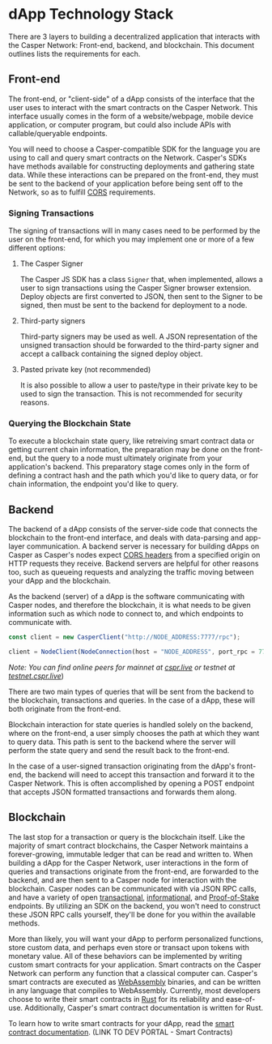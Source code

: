 # dApp Technology Stack

There are 3 layers to building a decentralized application that interacts with the Casper Network: Front-end, backend, and blockchain. This document outlines lists the requirements for each.

## Front-end

The front-end, or "client-side" of a dApp consists of the interface that the user uses to interact with the smart contracts on the Casper Network. This interface usually comes in the form of a website/webpage, mobile device application, or computer program, but could also include APIs with callable/queryable endpoints.

You will need to choose a Casper-compatible SDK for the language you are using to call and query smart contracts on the Network. Casper's SDKs have methods available for constructing deployments and gathering state data. While these interactions can be prepared on the front-end, they must be sent to the backend of your application before being sent off to the Network, so as to fulfill [CORS](https://developer.mozilla.org/en-US/docs/Web/HTTP/CORS) requirements.

### Signing Transactions

The signing of transactions will in many cases need to be performed by the user on the front-end, for which you may implement one or more of a few different options:

1. The Casper Signer

   The Casper JS SDK has a class `Signer` that, when implemented, allows a user to sign transactions using the Casper Signer browser extension. Deploy objects are first converted to JSON, then sent to the Signer to be signed, then must be sent to the backend for deployment to a node.

2. Third-party signers

   Third-party signers may be used as well. A JSON representation of the unsigned transaction should be forwarded to the third-party signer and accept a callback containing the signed deploy object.

3. Pasted private key (not recommended)

   It is also possible to allow a user to paste/type in their private key to be used to sign the transaction. This is not recommended for security reasons.

### Querying the Blockchain State

To execute a blockchain state query, like retreiving smart contract data or getting current chain information, the preparation may be done on the front-end, but the query to a node must ultimately originate from your application's backend. This preparatory stage comes only in the form of defining a contract hash and the path which you'd like to query data, or for chain information, the endpoint you'd like to query.

## Backend

The backend of a dApp consists of the server-side code that connects the blockchain to the front-end interface, and deals with data-parsing and app-layer communication. A backend server is necessary for building dApps on Casper as Casper's nodes expect [CORS headers](https://developer.mozilla.org/en-US/docs/Web/HTTP/CORS) from a specified origin on HTTP requests they receive. Backend servers are helpful for other reasons too, such as queueing requests and analyzing the traffic moving between your dApp and the blockchain.

As the backend (server) of a dApp is the software communicating with Casper nodes, and therefore the blockchain, it is what needs to be given information such as which node to connect to, and which endpoints to communicate with.

<Tabs>

<TabItem value="js" label="JavaScript">

```javascript
const client = new CasperClient("http://NODE_ADDRESS:7777/rpc");
```

</TabItem>

<TabItem value="py" label="Python">

```javascript
client = NodeClient(NodeConnection(host = "NODE_ADDRESS", port_rpc = 7777))
```

</TabItem>

</Tabs>

*Note: You can find online peers for mainnet at [cspr.live](https://cspr.live) or testnet at [testnet.cspr.live](https://testnet.cspr.live)*)

There are two main types of queries that will be sent from the backend to the blockchain, transactions and queries. In the case of a dApp, these will both originate from the front-end.

Blockchain interaction for state queries is handled solely on the backend, where on the front-end, a user simply chooses the path at which they want to query data. This path is sent to the backend where the server will perform the state query and send the result back to the front-end.

In the case of a user-signed transaction originating from the dApp's front-end, the backend will need to accept this transaction and forward it to the Casper Network. This is often accomplished by opening a POST endpoint that accepts JSON formatted transactions and forwards them along.

## Blockchain

The last stop for a transaction or query is the blockchain itself. Like the majority of smart contract blockchains, the Casper Network maintains a forever-growing, immutable ledger that can be read and written to. When building a dApp for the Casper Network, user interactions in the form of queries and transactions originate from the front-end, are forwarded to the backend, and are then sent to a Casper node for interaction with the blockchain. Casper nodes can be communicated with via JSON RPC calls, and have a variety of open [transactional](https://docs.casperlabs.io/dapp-dev-guide/sdkspec/json-rpc-transactional/), [informational](https://docs.casperlabs.io/dapp-dev-guide/sdkspec/json-rpc-informational/), and [Proof-of-Stake](https://docs.casperlabs.io/dapp-dev-guide/sdkspec/json-rpc-pos/) endpoints. By utilizing an SDK on the backend, you won't need to construct these JSON RPC calls yourself, they'll be done for you within the available methods.

More than likely, you will want your dApp to perform personalized functions, store custom data, and perhaps even store or transact upon tokens with monetary value. All of these behaviors can be implemented by writing custom smart contracts for your application. Smart contracts on the Casper Network can perform any function that a classical computer can. Casper's smart contracts are executed as [WebAssembly](https://webassembly.org/) binaries, and can be written in any language that compiles to WebAssembly. Currently, most developers choose to write their smart contracts in [Rust](https://www.rust-lang.org/) for its reliability and ease-of-use. Additionally, Casper's smart contract documentation is written for Rust.

To learn how to write smart contracts for your dApp, read the [smart contract documentation](). (LINK TO DEV PORTAL - Smart Contracts)